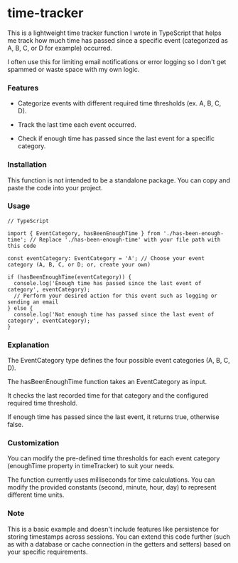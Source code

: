 # time-tracker

This is a lightweight time tracker function I wrote in TypeScript that helps me track how much time has passed since a specific event (categorized as A, B, C, or D for example) occurred. 

I often use this for limiting email notifications or error logging so I don't get spammed or waste space with my own logic.

### Features

- Categorize events with different required time thresholds (ex. A, B, C, D).

- Track the last time each event occurred.

- Check if enough time has passed since the last event for a specific category.

### Installation

This function is not intended to be a standalone package. You can copy and paste the code into your project.

### Usage

```
// TypeScript

import { EventCategory, hasBeenEnoughTime } from './has-been-enough-time'; // Replace './has-been-enough-time' with your file path with this code

const eventCategory: EventCategory = 'A'; // Choose your event category (A, B, C, or D; or, create your own)

if (hasBeenEnoughTime(eventCategory)) {
  console.log('Enough time has passed since the last event of category', eventCategory);
  // Perform your desired action for this event such as logging or sending an email
} else {
  console.log('Not enough time has passed since the last event of category', eventCategory);
}
```

### Explanation

The EventCategory type defines the four possible event categories (A, B, C, D).

The hasBeenEnoughTime function takes an EventCategory as input.

It checks the last recorded time for that category and the configured required time threshold.

If enough time has passed since the last event, it returns true, otherwise false.

### Customization

You can modify the pre-defined time thresholds for each event category (enoughTime property in timeTracker) to suit your needs.

The function currently uses milliseconds for time calculations. You can modify the provided constants (second, minute, hour, day) to represent different time units.

###  Note

This is a basic example and doesn't include features like persistence for storing timestamps across sessions. You can extend this code further (such as with a database or cache connection in the getters and setters) based on your specific requirements.
